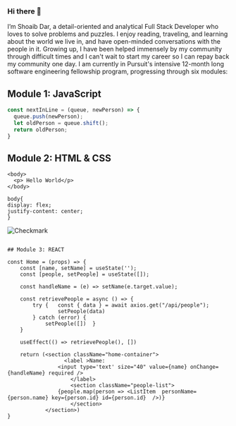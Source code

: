 ### Hi there 👋


I’m Shoaib Dar, a detail-oriented and analytical Full Stack Developer who loves to solve problems and puzzles. I enjoy reading, traveling, and learning about the world we live in, and have open-minded conversations with the people in it. Growing up, I have been helped immensely by my community through difficult times and I can't wait to start my career so I can repay back my community one day. I am currently in Pursuit's intensive 12-month long software engineering fellowship program, progressing through six modules:

## Module 1:  JavaScript

```javascript
const nextInLine = (queue, newPerson) => {
  queue.push(newPerson);
  let oldPerson = queue.shift();
  return oldPerson; 
}
```

## Module 2: HTML & CSS
```
<body>
  <p> Hello World</p>
</body>
```
```
body{
display: flex;
justify-content: center;
}
```
![Checkmark](https://webstockreview.net/images/checkmark-clipart-green-5.png)

```

## Module 3: REACT

const Home = (props) => {
    const [name, setName] = useState('');
    const [people, setPeople] = useState([]);
    
    const handleName = (e) => setName(e.target.value);

    const retrievePeople = async () => {
        try {   const { data } = await axios.get("/api/people");
                setPeople(data)
        } catch (error) {
            setPeople([])  }
    }

    useEffect(() => retrievePeople(), [])

    return (<section className="home-container">
                  <label >Name:
                <input type='text' size="40" value={name} onChange={handleName} required />
                    </label>
                    <section className="people-list">
                {people.map(person => <ListItem  personName={person.name} key={person.id} id={person.id}  />)}
                    </section>
            </section>)
}         
```

